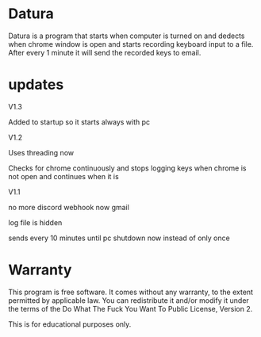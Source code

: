 # Datura
Datura is a program that starts when computer is turned on and dedects when chrome window is open and starts recording keyboard input to a file. After every 1 minute
it will send the recorded keys to email.




# updates
V1.3

Added to startup so it starts always with pc

V1.2

Uses threading now

Checks for chrome continuously and stops logging keys when chrome is not open and continues when it is

V1.1

no more discord webhook now gmail

log file is hidden

sends every 10 minutes until pc shutdown now instead of only once 

# Warranty 
This program is free software. It comes without any warranty, to the extent permitted by applicable law. You can redistribute it and/or modify it under the terms of the Do What The Fuck You Want To Public License, Version 2.

This is for educational purposes only.
